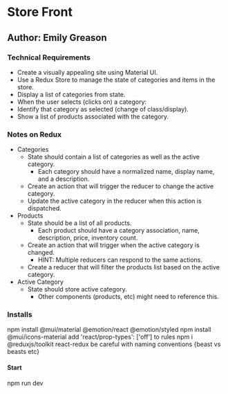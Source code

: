 # Store Front

## Author: Emily Greason

### Technical Requirements

- Create a visually appealing site using Material UI.
- Use a Redux Store to manage the state of categories and items in the store.
- Display a list of categories from state.
- When the user selects (clicks on) a category:
- Identify that category as selected (change of class/display).
- Show a list of products associated with the category.

### Notes on Redux

- Categories
  - State should contain a list of categories as well as the active category.
    - Each category should have a normalized name, display name, and a description.
  - Create an action that will trigger the reducer to change the active category.
  - Update the active category in the reducer when this action is dispatched.
- Products
  - State should be a list of all products.
    - Each product should have a category association, name, description, price, inventory count.
  - Create an action that will trigger when the active category is changed.
    - HINT: Multiple reducers can respond to the same actions.
  - Create a reducer that will filter the products list based on the active category.
- Active Category
  - State should store active category.
    - Other components (products, etc) might need to reference this.

### Installs

npm install @mui/material @emotion/react @emotion/styled
npm install @mui/icons-material
add 'react/prop-types': ['off'] to rules
npm i @reduxjs/toolkit react-redux
be careful with naming conventions {beast vs beasts etc}

#### Start

npm run dev

